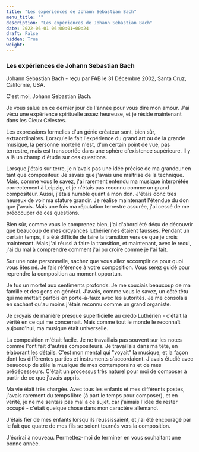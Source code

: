 ```yaml
---
title: "Les expériences de Johann Sebastian Bach"
menu_title: ""
description: "Les expériences de Johann Sebastian Bach"
date: 2022-06-01 06:00:01+00:24
draft: False
hidden: True
weight:
---
```

### Les expériences de Johann Sebastian Bach

Johann Sebastian Bach - reçu par FAB le 31 Décembre 2002, Santa Cruz, Californie, USA.

C'est moi, Johann Sebastian Bach.

Je vous salue en ce dernier jour de l'année pour vous dire mon amour. J'ai vécu une expérience spirituelle assez heureuse, et je réside maintenant dans les Cieux Célestes.

Les expressions formelles d'un génie créateur sont, bien sûr, extraordinaires. Lorsqu'elle fait l'expérience du grand art ou de la grande musique, la personne mortelle n'est, d'un certain point de vue, pas terrestre, mais est transportée dans une sphère d'existence supérieure. Il y a là un champ d'étude sur ces questions.

Lorsque j'étais sur terre, je n'avais pas une idée précise de ma grandeur en tant que compositeur. Je savais que j'avais une maîtrise de la technique. Mais, comme vous le savez, j'ai rarement entendu ma musique interprétée correctement à Leipzig, et je n'étais pas reconnu comme un grand compositeur. Aussi, j'étais humble quant à mon don. J'étais donc très heureux de voir ma stature grandir. Je réalise maintenant l'étendue du don que j'avais. Mais une fois ma réputation terrestre assurée, j'ai cessé de me préoccuper de ces questions.

Bien sûr, comme vous le comprenez bien, j'ai d'abord été déçu de découvrir que beaucoup de mes croyances luthériennes étaient fausses. Pendant un certain temps, il a été difficile de faire la transition vers ce que je crois maintenant. Mais j'ai réussi à faire la transition, et maintenant, avec le recul, j'ai du mal à comprendre comment j'ai pu croire comme je l'ai fait.

Sur une note personnelle, sachez que vous allez accomplir ce pour quoi vous êtes né. Je fais référence à votre composition. Vous serez guidé pour reprendre la composition au moment opportun.

Je fus un mortel aux sentiments profonds. Je me souciais beaucoup de ma famille et des gens en général. J'avais, comme vous le savez, un côté têtu qui me mettait parfois en porte-à-faux avec les autorités. Je me consolais en sachant qu'au moins j'étais reconnu comme un grand organiste.

Je croyais de manière presque superficielle au credo Luthérien - c'était la vérité en ce qui me concernait. Mais comme tout le monde le reconnaît aujourd'hui, ma musique était universelle.

La composition m'était facile. Je ne travaillais pas souvent sur les notes comme l'ont fait d'autres compositeurs. Je travaillais dans ma tête, en élaborant les détails. C'est mon mental qui "voyait" la musique, et la façon dont les différentes parties et instruments s'accordaient. J'avais étudié avec beaucoup de zèle la musique de mes contemporains et de mes prédécesseurs. C'était un processus très naturel pour moi de composer à partir de ce que j'avais appris.

Ma vie était très chargée. Avec tous les enfants et mes différents postes, j'avais rarement du temps libre (à part le temps pour composer), et en vérité, je ne me sentais pas mal à ce sujet, car j'aimais l'idée de rester occupé - c'était quelque chose dans mon caractère allemand.

J'étais fier de mes enfants lorsqu'ils réussissaient, et j'ai été encouragé par le fait que quatre de mes fils se soient tournés vers la composition.

J'écrirai à nouveau. Permettez-moi de terminer en vous souhaitant une bonne année.
